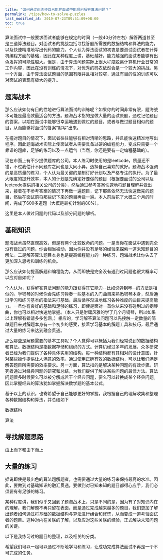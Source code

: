 ```yaml
---
title: "如何通过训练使自己能在面试中能顺利解答算法问题？"
permalink: /tips/how-to-solve-puzzles
last_modified_at: 2019-07-23T09:51:09+08:00
toc: true
---
```


算法面试中一般要求面试者能够在规定的时间（一般40分钟左右）解答两道甚至是三道算法题目。对面试者的挑战包括寻找答题所需要的数据结构和算法的能力，以及快速精准地写出代码的能力。个人认为算法面试的初衷是要测试面试者在计算机编程方面的基础，因此在某种程度上讲，基础越好，能力越强的面试者能够有出色发挥的可能性越大。但是，由于算法问题实际上很大程度脱离计算机行业日常的工作内容，因此在没有训练的情况下，对优秀的码农依然会是一个较大的挑战。另一个方面，由于算法面试题目的范围有限并且相对较窄，通过有目的性的训练可以对面试的表现有极大的提升。

## 题海战术

那么应该如何有目的性地进行算法面试的训练呢？如果你的时间非常有限，题海战术可能是最高效最适合的方法。题海战术指的是做大量的面试原题，通过记忆题目的答案，以期在面试中能够很幸运地遇到做过的题目，或者与做过题目相似的题目，从而能够将面试的答案“默写”出来。

在撞对题目的情况下，面试者往往能够有相对清晰的思路，并且能快速精准地写出程序。因此题海战术实际上使面试者从需要具备过硬的编程能力，变成只需要一个靠谱的题库，足够的练习以及一点运气（当然，你还是要有一定编程基础的）。

现在市面上有不少提供题库的公司，本人练习时使用的是leetcode，质量还不错，不过我估计不同题库之间也是大同小异，选择自己喜欢的就好。题海战术强调的是高质量的练习，个人认为最关键的是制订好计划以及严格专注的执行。为了最大限度的提升效率，本人的计划是先确定好要做的题目（根据要面试的公司以及leetcode提供的相关公司的分类），然后通过参考答案快速地将题目理解并做出来，接着在不参考答案的情况下再做一遍题目，记下那些依然无法快速做完的题目，然后在面试前将那些记下来的题目再做一遍。本人前后花了大概三个月的时间，完成了600多道题（大概是最初计划的80%）。

这里是本人做过问题的代码以及部分问题的解析。

## 基础知识

题海战术虽然直观高效，但是有两个比较致命的问题。一是当你在面试中遇到完全没有做过的问题，你会相当被动，因为你并没有足够的经验来探索一道未知题目的解法。二是解答算法题目本身也是提高编程能力的一种练习，题海战术让你失去了更加深入思考和训练的机会。

那么应该如何提高解题和编程能力，从而即使是完全没有遇到过问题也很大概率可以应对自如呢？

个人认为，获得解答算法问题的能力跟获得其它能力--比如说弹钢琴--的方法是相似的。学钢琴的时候你会先练习弹奏一些基本的入门曲目来熟悉钢琴本身，然后通过学习和练习基本的指法来打基础，最后循序渐进地练习各种难度的曲目来提高能力。一旦你有良好的基础和足够的练习，即使是面对一首你从来没有碰到过的钢琴曲，你也可以相对快速地掌握。（本人只是附庸风雅的学了几个月钢琴，所以如果以上理解有错请多多包涵。）相应的，学习解答算法问题可以先接触一定数量的简单题目来对解题本身有一个初步的感受，接着学习基本的解题工具和技巧，最后通过大量的练习来达到融会贯通。

那么哪些是解题需要的基本工具呢？个人觉得可以概括为我们经常说到的数据结构和算法。数据结构是指数据存储和组织的方式。计算机经过多年的发展，众多研究者已经为我们提供了各种具体实用的结构。每一种结构都有其相对的设计意图，针对某些操作提供让人满意的效率。通过使用正确有效的数据结构，可以让我们满足解答题目所需要的效率要求。另一方面，算法指的是解决某种问题的有效步骤。研究者通过对经典问题的研究和总结，为我们提供了解决某些问题的最佳方法。算法问题很多时候要么可以被分解成若干个经典问题，要么可以转换成某个经典问题。因此掌握经典的算法犹如掌握解决数学题的基本公式。

基于以上的认识，也寄希望于自己能够更好的掌握，我根据自己的理解收集和整理各种数据结构和算法，并总结如下

数据结构

算法

## 寻找解题思路

由上而下和由下而上

## 大量的练习

据说即使是最出色的算法题解题者，也需要通过大量的练习来保持最高的水准。因此，要做到对基础知识的融汇贯通，要做到对已知未知的题目都得心应手，我们必须要有有足够的练习。

某种程度讲，我们似乎又回到了题海战术上，只是不同的是，因为有了对知识内在的理解，我们解题不再只留在表面，而是通过完成越来越多的题目，我们更加了解出题者如何通过将基础的数据结构与算法进行组合和修饰，从而变成一道考验面试者的题目。这种对内在关联的了解，以及应对这些关联的经验，正式解决未知问题的关键。

以下是我练习过的题目的整理，以及相关的分类。

希望我们可以一起可以通过不断地学习和练习，让成功完成算法面试不再是一个不可完成的任务。